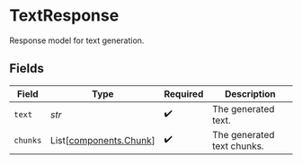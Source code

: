 # TextResponse

Response model for text generation.


## Fields

| Field                                                      | Type                                                       | Required                                                   | Description                                                |
| ---------------------------------------------------------- | ---------------------------------------------------------- | ---------------------------------------------------------- | ---------------------------------------------------------- |
| `text`                                                     | *str*                                                      | :heavy_check_mark:                                         | The generated text.                                        |
| `chunks`                                                   | List[[components.Chunk](../../models/components/chunk.md)] | :heavy_check_mark:                                         | The generated text chunks.                                 |